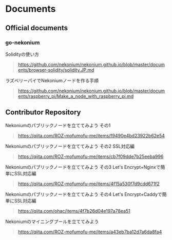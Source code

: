 # Documents

## Official documents

### go-nekonium
Solidityの使い方
> https://github.com/nekonium/nekonium.github.io/blob/master/documents/browser-solidity/solidity.JP.md

ラズベリーパイでNekoniumノードを作る手順
> https://github.com/nekonium/nekonium.github.io/blob/master/documents/raspberry_pi/Make_a_node_with_raspberry_pi.md

## Contributor Repository
Nekoniumのパブリックノードを立ててみよう その1
> https://qiita.com/ROZ-mofumofu-me/items/f9490e4bd23922b62e54

Nekoniumのパブリックノードを立ててみよう その2 SSL対応編
> https://qiita.com/ROZ-mofumofu-me/items/cb7f09dde7b25eeba996

Nekoniumのパブリックノードを立ててみよう その3 Let's Encrypt+Nginxで簡単にSSL対応編
> https://qiita.com/ROZ-mofumofu-me/items/4f15a530f7d9cdd671f2

Nekoniumのパブリックノードを立ててみよう その4 Let's Encrypt+Caddyで簡単にSSL対応編
> https://qiita.com/ohac/items/4f7b26d04e197a78ea51

Nekoniumのマイニングプールを立ててみよう
> https://qiita.com/ROZ-mofumofu-me/items/a43eb7ba12d7a6da8fa4
